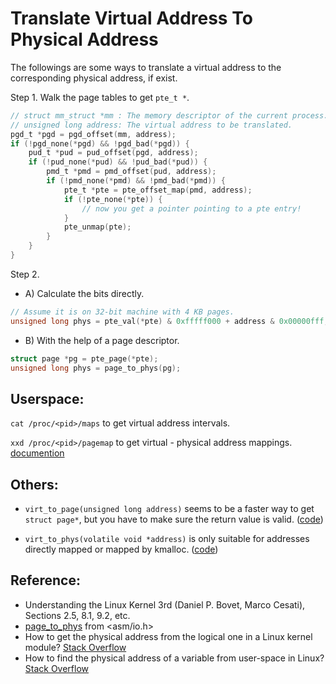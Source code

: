 # Translate Virtual Address To Physical Address

The followings are some ways to translate a virtual address to the corresponding physical address, if exist.

Step 1. Walk the page tables to get `pte_t *`.

```C
// struct mm_struct *mm : The memory descriptor of the current process.
// unsigned long address: The virtual address to be translated.
pgd_t *pgd = pgd_offset(mm, address);
if (!pgd_none(*pgd) && !pgd_bad(*pgd)) {
    pud_t *pud = pud_offset(pgd, address);
    if (!pud_none(*pud) && !pud_bad(*pud)) {
        pmd_t *pmd = pmd_offset(pud, address);
        if (!pmd_none(*pmd) && !pmd_bad(*pmd)) {
            pte_t *pte = pte_offset_map(pmd, address);
            if (!pte_none(*pte)) {
                // now you get a pointer pointing to a pte entry!
            }
            pte_unmap(pte);
        }
    }
}       
```

Step 2.

- A) Calculate the bits directly.

```C
// Assume it is on 32-bit machine with 4 KB pages.
unsigned long phys = pte_val(*pte) & 0xfffff000 + address & 0x00000fff;
```

- B) With the help of a page descriptor.

```C
struct page *pg = pte_page(*pte);
unsigned long phys = page_to_phys(pg);
```

## Userspace:

`cat /proc/<pid>/maps` to get virtual address intervals.

`xxd /proc/<pid>/pagemap` to get virtual - physical address mappings.
[documention](https://www.mjmwired.net/kernel/Documentation/vm/pagemap.txt)


## Others:

- `virt_to_page(unsigned long address)` seems to be a faster way to get `struct page*`, but you have to make sure the return value is valid. ([code](https://elixir.free-electrons.com/linux/v3.9/source/arch/x86/include/asm/page.h#L63))

- `virt_to_phys(volatile void *address)` is only suitable for addresses directly mapped or mapped by kmalloc. ([code](https://elixir.free-electrons.com/linux/v3.9/source/arch/x86/include/asm/io.h#L111))


## Reference:
- Understanding the Linux Kernel 3rd (Daniel P. Bovet, Marco Cesati), Sections 2.5, 8.1, 9.2, etc.
- [page_to_phys](https://elixir.free-electrons.com/linux/v3.9/source/arch/x86/include/asm/io.h#L137) from <asm/io.h>
- How to get the physical address from the logical one in a Linux kernel module? [Stack Overflow](https://stackoverflow.com/questions/6252063/how-to-get-the-physical-address-from-the-logical-one-in-a-linux-kernel-module)
- How to find the physical address of a variable from user-space in Linux? [Stack Overflow](https://stackoverflow.com/questions/2440385/how-to-find-the-physical-address-of-a-variable-from-user-space-in-linux/13949855)
